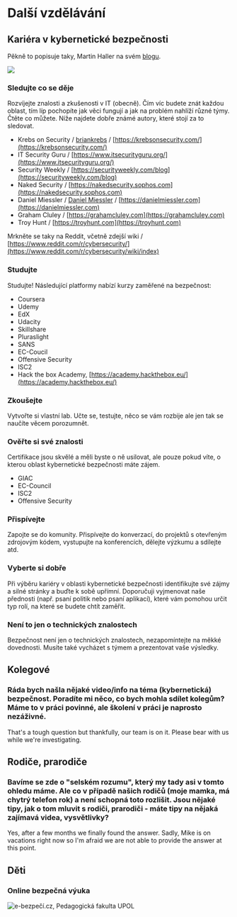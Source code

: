 # Další vzdělávání

## Kariéra v kybernetické bezpečnosti

Pěkně to popisuje taky, Martin Haller na svém [blogu](https://martinhaller.cz/bezpecnost/jak-zacit-karieru-v-kyberneticke-bezpecnosti/).

![](../.gitbook/assets/1HK65raIAMp065pHW-HmxiA.jpeg)



### Sledujte co se děje

Rozvíjejte znalosti a zkušenosti v IT (obecně). Čím víc budete znát každou oblast, tím líp pochopíte jak věci fungují a jak na problém nahlíží různé týmy. Čtěte co můžete. Níže najdete dobře známé autory, které stojí za to sledovat.

* Krebs on Security / [briankrebs](https://medium.com/u/8688919bd3ef?source=post\_page-----8b9ee97f73c1--------------------------------) / [https://krebsonsecurity.com/](https://krebsonsecurity.com/)
* IT Security Guru / [https://www.itsecurityguru.org/](https://www.itsecurityguru.org/)
* Security Weekly / [https://securityweekly.com/blog](https://securityweekly.com/blog)
* Naked Security / [https://nakedsecurity.sophos.com](https://nakedsecurity.sophos.com)
* Daniel Miessler / [Daniel Miessler](https://medium.com/u/ab4ab7b30d6e?source=post\_page-----8b9ee97f73c1--------------------------------) / [https://danielmiessler.com](https://danielmiessler.com)
* Graham Cluley / [https://grahamcluley.com](https://grahamcluley.com)
* Troy Hunt / [https://troyhunt.com](https://troyhunt.com)

Mrkněte se taky na Reddit, včetně zdejší wiki / [https://www.reddit.com/r/cybersecurity/](https://www.reddit.com/r/cybersecurity/wiki/index)

### Studujte

Studujte! Následující platformy nabízí kurzy zaměřené na bezpečnost:

* Coursera
* Udemy
* EdX
* Udacity
* Skillshare
* Pluraslight
* SANS
* EC-Coucil
* Offensive Security
* ISC2
* Hack the box Academy, [https://academy.hackthebox.eu/](https://academy.hackthebox.eu/)

### Zkoušejte

Vytvořte si vlastní lab. Učte se, testujte, něco se vám rozbije ale jen tak se naučíte věcem porozumnět.

### Ověřte si své znalosti

Certifikace jsou skvělé a měli byste o ně usilovat, ale pouze pokud víte, o kterou oblast kybernetické bezpečnosti máte zájem.

* GIAC
* EC-Council
* ISC2
* Offensive Security

### Přispívejte

Zapojte se do komunity. Přispívejte do konverzací, do projektů s otevřeným zdrojovým kódem, vystupujte na konferencích, dělejte výzkumu a sdílejte atd.

### Vyberte si dobře

Při výběru kariéry v oblasti kybernetické bezpečnosti identifikujte své zájmy a silné stránky a buďte k sobě upřímní. Doporučuji vyjmenovat naše přednosti (např. psaní politik nebo psaní aplikací), které vám pomohou určit typ rolí, na které se budete chtít zaměřit.

### Není to jen o technických znalostech

Bezpečnost není jen o technických znalostech, nezapomíntejte na měkké dovednosti. Musíte také vycházet s týmem a prezentovat vaše výsledky.

## Kolegové

### Ráda bych našla nějaké video/info na téma (kybernetická) bezpečnost. Poradíte mi něco, co bych mohla sdílet kolegům? Máme to v práci povinné, ale školení v práci je naprosto nezáživné.

That's a tough question but thankfully, our team is on it. Please bear with us while we're investigating.

## Rodiče, prarodiče

### Bavíme se zde o "selském rozumu", který my tady asi v tomto ohledu máme. Ale co v případě našich rodičů (moje mamka, má chytrý telefon rok) a není schopná toto rozlišit. Jsou nějaké tipy, jak o tom mluvit s rodiči, prarodiči - máte tipy na nějaká zajímavá videa, vysvětlivky?

Yes, after a few months we finally found the answer. Sadly, Mike is on vacations right now so I'm afraid we are not able to provide the answer at this point.

## Děti

### Online bezpečná výuka

![e-bezpečí.cz, Pedagogická fakulta UPOL](../.gitbook/assets/EnlQ6IyW4AI0L9t.jpg)



